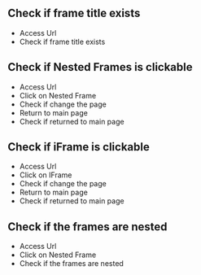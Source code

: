 ## Check if frame title exists
- Access Url
- Check if frame title exists


## Check if Nested Frames is clickable
- Access Url
- Click on Nested Frame
- Check if change the page
- Return to main page
- Check if returned to main page

## Check if iFrame is clickable
- Access Url
- Click on IFrame
- Check if change the page
- Return to main page
- Check if returned to main page

## Check if the frames are nested
- Access Url
- Click on Nested Frame
- Check if the frames are nested
